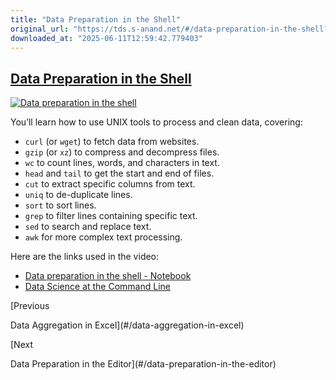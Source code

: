 ```yaml
---
title: "Data Preparation in the Shell"
original_url: "https://tds.s-anand.net/#/data-preparation-in-the-shell?id=data-preparation-in-the-shell"
downloaded_at: "2025-06-11T12:59:42.779403"
---
```


[Data Preparation in the Shell](#/data-preparation-in-the-shell?id=data-preparation-in-the-shell)
-------------------------------------------------------------------------------------------------

[![Data preparation in the shell](https://i.ytimg.com/vi_webp/XEdy4WK70vU/sddefault.webp)](https://youtu.be/XEdy4WK70vU)

You’ll learn how to use UNIX tools to process and clean data, covering:

* `curl` (or `wget`) to fetch data from websites.
* `gzip` (or `xz`) to compress and decompress files.
* `wc` to count lines, words, and characters in text.
* `head` and `tail` to get the start and end of files.
* `cut` to extract specific columns from text.
* `uniq` to de-duplicate lines.
* `sort` to sort lines.
* `grep` to filter lines containing specific text.
* `sed` to search and replace text.
* `awk` for more complex text processing.

Here are the links used in the video:

* [Data preparation in the shell - Notebook](https://colab.research.google.com/drive/1KSFkQDK0v__XWaAaHKeQuIAwYV0dkTe8)
* [Data Science at the Command Line](https://jeroenjanssens.com/dsatcl/)

[Previous

Data Aggregation in Excel](#/data-aggregation-in-excel)

[Next

Data Preparation in the Editor](#/data-preparation-in-the-editor)